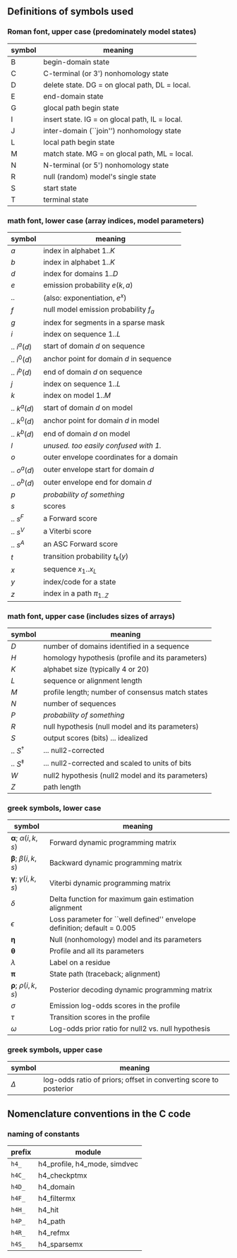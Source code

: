 
## Definitions of symbols used

### Roman font, upper case (predominately model states)

| symbol | meaning |
|--------|---------|
| B      |  begin-domain state |
| C      |  C-terminal (or 3') nonhomology state |
| D      |  delete state. DG = on glocal path, DL = local.  |
| E      |  end-domain state |
| G      |  glocal path begin state  |
| I      |  insert state. IG = on glocal path, IL = local.  |
| J      |  inter-domain (``join'') nonhomology state |
| L      |  local path begin state |
| M      |  match state. MG = on glocal path, ML = local. |
| N      |  N-terminal (or 5') nonhomology state |
| R      |  null (random) model's single state |
| S      | start state |
| T      | terminal state |


### math font, lower case (array indices, model parameters)

| symbol      | meaning |
|-------------|---------|
| $a$         | index in alphabet $1..K$ |
| $b$         | index in alphabet $1..K$ |
| $d$         | index for domains $1..D$ |
| $e$         | emission probability $e(k,a)$ |
|  ..         | (also: exponentiation, $e^x$)  |
| $f$         | null model emission probability $f_a$ |
| $g$         | index for segments in a sparse mask |
| $i$         | index on sequence $1..L$ |
| .. $i^a(d)$ | start of domain $d$ on sequence |
| .. $i^0(d)$ | anchor point for domain $d$ in sequence |
| .. $i^b(d)$ | end of domain $d$ on sequence |
| $j$         | index on sequence $1..L$  |
| $k$         | index on model $1..M$ |
| .. $k^a(d)$ | start of domain $d$ on model |
| .. $k^0(d)$ | anchor point for domain $d$ in model |
| .. $k^b(d)$ | end of domain $d$ on model |
| $l$         | _unused. too easily confused with 1._ |
| $o$         | outer envelope coordinates for a domain |
| .. $o^a(d)$ | outer envelope start for domain $d$ |
| .. $o^b(d)$ | outer envelope end for domain $d$ |
| $p$         | _probability of something_ |
| $s$         | scores |
| .. $s^F$    | a Forward score |
| .. $s^V$    | a Viterbi score |
| .. $s^A$    | an ASC Forward score |
| $t$         | transition probability $t_k(y)$ |
| $x$         | sequence   $x_1..x_L$ |
| $y$         | index/code for a state |
| $z$         | index in a path $\pi_{1..Z}$ |


### math font, upper case (includes sizes of arrays)

| symbol          | meaning |
|-----------------|---------|
| $D$             | number of domains identified in a sequence |
| $H$             | homology hypothesis (profile and its parameters) |
| $K$             | alphabet size  (typically 4 or 20) |
| $L$             | sequence or alignment length |
| $M$             | profile length; number of consensus match states  |
| $N$             | number of sequences |
| $P$             | _probability of something_ |
| $R$             | null hypothesis (null model and its parameters) |
| $S$             | output scores (bits) ... idealized |
| .. $S^{\dagger}$  | ... null2-corrected |
| .. $S^{\ddagger}$ | ... null2-corrected and scaled to units of bits |
| $W$             | null2 hypothesis (null2 model and its parameters) |
| $Z$             | path length |


### greek symbols, lower case

| symbol             | meaning |
|--------------------|---------|
| $\pmb{\alpha}$; $\alpha(i,k,s)$  | Forward dynamic programming matrix |
| $\pmb{\beta}$;  $\beta(i,k,s)$   | Backward dynamic programming matrix |
| $\pmb{\gamma}$; $\gamma(i,k,s)$  | Viterbi dynamic programming matrix |
| $\delta$                         | Delta function for maximum gain estimation alignment |
| $\epsilon$                       | Loss parameter for ``well defined'' envelope definition; default = 0.005 |
| $\pmb{\eta}$                     | Null (nonhomology) model and its parameters |
| $\pmb{\theta}$                   | Profile and all its parameters |
| $\lambda$                        | Label on a residue |
| $\pmb{\pi}$                      | State path (traceback; alignment) |
| $\pmb{\rho}$;  $\rho(i,k,s)$     | Posterior decoding dynamic programming matrix |
| $\sigma$                         | Emission log-odds scores in the profile |
| $\tau$                           | Transition scores in the profile |
| $\omega$                         | Log-odds prior ratio for null2 vs. null hypothesis |


### greek symbols, upper case

| symbol             | meaning |
|--------------------|---------|
| $\Delta$           |log-odds ratio of priors; offset in converting score to posterior|



## Nomenclature conventions in the C code

### naming of constants

| prefix | module        | 
|--------|---------------|
| `h4_`  |  h4_profile, h4_mode, simdvec |
| `h4C_` |  h4_checkptmx |
| `h4D_` |  h4_domain    |
| `h4F_` |  h4_filtermx  |
| `h4H_` |  h4_hit       |
| `h4P_` |  h4_path      |
| `h4R_` |  h4_refmx     |
| `h4S_` |  h4_sparsemx  |




